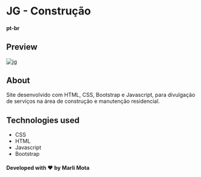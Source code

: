 
# **JG - Construção**
#### pt-br
## **Preview**
![jg](https://user-images.githubusercontent.com/54691110/107104386-32699100-6800-11eb-8287-f552cda74354.jpg)
## **About**
Site desenvolvido com HTML, CSS, Bootstrap e Javascript, para divulgação de serviços na área de construção e manutenção residencial.
## **Technologies used**
- CSS
- HTML
- Javascript
- Bootstrap
#### Developed with ❤️ by Marli Mota
